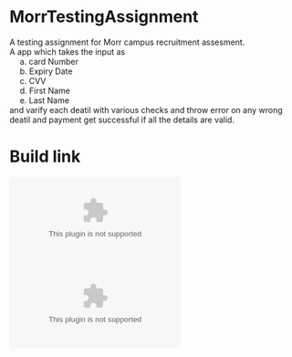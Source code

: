 # MorrTestingAssignment
A testing assignment for Morr campus recruitment assesment. <br />
A app which takes the input as <br />
 &emsp; a. card Number <br />
 &emsp; b. Expiry Date <br />
 &emsp; c. CVV <br />
 &emsp; d. First Name <br />
 &emsp; e. Last Name <br />
 and varify each deatil with various checks and throw error on any wrong deatil and payment get successful if all the details are valid. <br />
# Build link
![Link for build view](https://github.com/devrats/MorrTestingAssignment/blob/master/app/src/main/res/app-debug.apk) <br />
![Link for build download](https://github.com/devrats/MorrTestingAssignment/raw/master/app/src/main/res/app-debug.apk)
